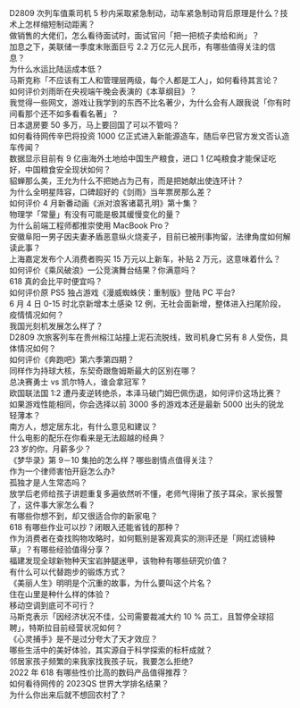 D2809 次列车值乘司机 5 秒内采取紧急制动，动车紧急制动背后原理是什么？技术上怎样缩短制动距离？  
做销售的大佬们，怎么看待面试时，面试官问「把一把梳子卖给和尚」？  
加息之下，美联储一季度末账面巨亏 2.2 万亿元人民币，有哪些值得关注的信息？  
为什么水运比陆运成本低？  
马斯克称「不应该有工人和管理层两级，每个人都是工人」，如何看待其言论？  
如何评价刘雨昕在央视端午晚会表演的《本草纲目》？  
我觉得一些网文，游戏让我学到的东西不比名著少，为什么会有人跟我说「你有时间看那个还不如多看看名著」？  
日本退房要 50 多万，马上要回国了可以不管吗？  
如何看待网传辛巴将投资 1000 亿正式进入新能源造车，随后辛巴官方发文否认造车传闻？  
数据显示目前有 9 亿亩海外土地给中国生产粮食，进口 1 亿吨粮食才能保证吃好，中国粮食安全现状如何？  
貂蝉那么美，王允为什么不把她占为己有，而是把她献出使连环计？  
为什么全明星阵容，口碑超好的《剑雨》当年票房那么差？  
如何评价 4 月新番动画《派对浪客诸葛孔明》第十集？  
物理学「常量」有没有可能是极其缓慢变化的量？  
为什么前端工程师都推崇使用 MacBook Pro？  
安徽阜阳一男子因夫妻矛盾恶意纵火烧麦子，目前已被刑事拘留，法律角度如何解读此事？  
上海嘉定发布个人消费者购买 15 万元以上新车，补贴 2 万元，这意味着什么？  
如何评价《乘风破浪》一公竞演舞台结果？你满意吗？  
618 真的会比平时便宜吗？  
如何评价原 PS5 独占游戏《漫威蜘蛛侠：重制版》登陆 PC 平台?  
6 月 4 日 0-15 时北京新增本土感染 12 例，无社会面新增，整体进入扫尾阶段，疫情情况如何？  
我国光刻机发展怎么样了？  
D2809 次旅客列车在贵州榕江站撞上泥石流脱线，致司机身亡另有 8 人受伤，具体情况如何？  
如何评价《奔跑吧》第六季第四期？  
同样作为持球大核，东契奇跟詹姆斯最大的区别在哪？  
总决赛勇士 vs 凯尔特人，谁会拿冠军 ?  
欧国联法国 1:2 遭丹麦逆转绝杀，本泽马破门姆巴佩伤退，如何评价这场比赛？  
如果游戏性能相同，你会选择以前 3000 多的游戏本还是最新 5000 出头的锐龙轻薄本？  
南方人，想定居东北，有什么意见和建议？  
什么电影的配乐在你看来是无法超越的经典？  
23 岁的你，月薪多少？  
《梦华录》第 9－10 集拍的怎么样？哪些剧情点值得关注？  
作为一个律师害怕开庭怎么办?  
孤独才是人生常态吗？  
放学后老师给孩子讲题重复多遍依然听不懂，老师气得揪了孩子耳朵，家长报警了，这件事大家怎么看？  
有哪些你想不到，却又很适合你的新家电？  
618 有哪些作业可以抄？闭眼入还能省钱的那种？  
作为消费者在查找购物攻略时，如何甄别是客观真实的测评还是「网红滤镜种草」？有哪些经验值得分享？  
福建发现全球新物种天宝岩肿腿迷甲，该物种有哪些研究价值？  
有什么可以代替跑步的锻炼方式？  
《美丽人生》明明是个沉重的故事，为什么要叫这个片名？  
住在山里是种什么样的体验？  
移动空调到底可不可行？  
马斯克表示「因经济状况不佳，公司需要裁减大约 10 % 员工，且暂停全球招聘」，特斯拉目前经营状况如何？  
《心灵捕手》是不是过分夸大了天才效应？  
哪些生活中的美好体验，其实源自于科学探索的标杆成就？  
邻居家孩子频繁的来我家找我孩子玩，我要怎么拒绝?  
2022 年 618 有哪些性价比高的数码产品值得推荐？  
如何看待网传的 2023QS 世界大学排名结果？  
为什么你出来后就不想回农村了？  
